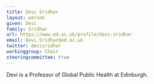 ```yaml
---
title: Devi Sridhar
layout: person
given: Devi
family: Sridhar
url: https://www.ed.ac.uk/profile/devi-sridhar
email: Devi.Sridhar@ed.ac.uk
twitter: devisridhar
workinggroup: Chair
steeringcommittee: true
---
```


Devi is a Professor of Global Public Health at Edinburgh.
